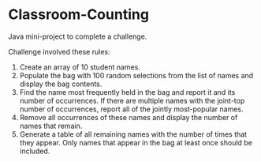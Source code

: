 # Classroom-Counting

Java mini-project to complete a challenge.

Challenge involved these rules:

1. Create an array of 10 student names.
2. Populate the bag with 100 random selections from the list of names and display the bag contents.
3. Find the name most frequently held in the bag and report it and its number of occurrences.
If there are multiple names with the joint-top number of occurrences, report all of the jointly most-popular names.
5. Remove all occurrences of these names and display the number of names that remain.
6. Generate a table of all remaining names with the number of times that they appear.
Only names that appear in the bag at least once should be included.
